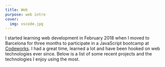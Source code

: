```yaml
---
title: Web
purpose: web intro
cover:
  img: vscode.jpg
---
```


I started learning web development in February 2018 when I moved to Barcelona for three months to participate in a JavaScript bootcamp at [Codeworks](https://codeworks.me). I had a great time, learned a lot and have been hooked on web technologies ever since. Below is a list of some recent projects and the technologies I enjoy using the most.
